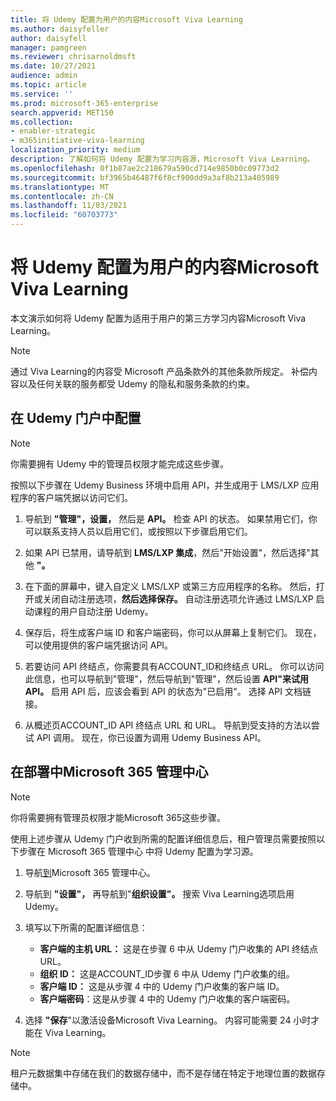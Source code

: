 ```yaml
---
title: 将 Udemy 配置为用户的内容Microsoft Viva Learning
ms.author: daisyfeller
author: daisyfell
manager: pamgreen
ms.reviewer: chrisarnoldmsft
ms.date: 10/27/2021
audience: admin
ms.topic: article
ms.service: ''
ms.prod: microsoft-365-enterprise
search.appverid: MET150
ms.collection:
- enabler-strategic
- m365initiative-viva-learning
localization_priority: medium
description: 了解如何将 Udemy 配置为学习内容源，Microsoft Viva Learning。
ms.openlocfilehash: 0f1b87ae2c218679a590cd714e9850b0c09773d2
ms.sourcegitcommit: bf3965b46487f6f8cf900dd9a3af8b213a405989
ms.translationtype: MT
ms.contentlocale: zh-CN
ms.lasthandoff: 11/03/2021
ms.locfileid: "60703773"
---
```

# <a name="configure-udemy-as-a-content-source-for-microsoft-viva-learning"></a>将 Udemy 配置为用户的内容Microsoft Viva Learning

本文演示如何将 Udemy 配置为适用于用户的第三方学习内容Microsoft Viva Learning。

>[!NOTE]
>通过 Viva Learning的内容受 Microsoft 产品条款外的其他条款所规定。 补偿内容以及任何关联的服务都受 Udemy 的隐私和服务条款的约束。

## <a name="configure-in-your-udemy-portal"></a>在 Udemy 门户中配置

>[!NOTE]
>你需要拥有 Udemy 中的管理员权限才能完成这些步骤。

按照以下步骤在 Udemy Business 环境中启用 API，并生成用于 LMS/LXP 应用程序的客户端凭据以访问它们。

1. 导航到 **"管理"，设置，** 然后是 **API。**  检查 API 的状态。 如果禁用它们，你可以联系支持人员以启用它们，或按照以下步骤启用它们。

2. 如果 API 已禁用，请导航到 **LMS/LXP 集成**，然后"开始设置"，然后选择"其他 **"。**

3. 在下面的屏幕中，键入自定义 LMS/LXP 或第三方应用程序的名称。 然后，打开或关闭自动注册选项，**然后选择保存。** 自动注册选项允许通过 LMS/LXP 启动课程的用户自动注册 Udemy。

4. 保存后，将生成客户端 ID 和客户端密码，你可以从屏幕上复制它们。 现在，可以使用提供的客户端凭据访问 API。

5. 若要访问 API 终结点，你需要具有ACCOUNT_ID和终结点 URL。 你可以访问此信息，也可以导航到"管理"，然后导航到"管理"，然后设置 **API"来试用** **API。** 启用 API 后，应该会看到 API 的状态为"已启用"。 选择 API 文档链接。

6. 从概述页ACCOUNT_ID API 终结点 URL 和 URL。 导航到受支持的方法以尝试 API 调用。 现在，你已设置为调用 Udemy Business API。

## <a name="configure-in-your-microsoft-365-admin-center"></a>在部署中Microsoft 365 管理中心

>[!NOTE]
>你将需要拥有管理员权限才能Microsoft 365这些步骤。

使用上述步骤从 Udemy 门户收到所需的配置详细信息后，租户管理员需要按照以下步骤在 Microsoft 365 管理中心 中将 Udemy 配置为学习源。

1. 导航[到](https://admin.microsoft.com)Microsoft 365 管理中心。

2. 导航到 **"设置"，** 再导航到"**组织设置"。** 搜索 Viva Learning选项启用 Udemy。

3. 填写以下所需的配置详细信息：

    - **客户端的主机 URL：** 这是在步骤 6 中从 Udemy 门户收集的 API 终结点 URL。
    - **组织 ID：** 这是ACCOUNT_ID步骤 6 中从 Udemy 门户收集的组。
    - **客户端 ID：** 这是从步骤 4 中的 Udemy 门户收集的客户端 ID。
    - **客户端密码**：这是从步骤 4 中的 Udemy 门户收集的客户端密码。

4. 选择 **"保存**"以激活设备Microsoft Viva Learning。 内容可能需要 24 小时才能在 Viva Learning。

>[!NOTE]
>租户元数据集中存储在我们的数据存储中，而不是存储在特定于地理位置的数据存储中。
